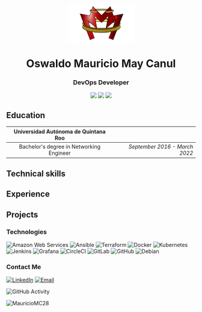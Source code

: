 <p align="center">
  <img src="images/logo2.2.png" align="center" height="100"></img>
</p>
<h1 align="center">Oswaldo Mauricio May Canul</h1>
<h3 align="center">DevOps Developer</h3>

<p align="center">
  <a href="https://www.linkedin.com/in/mauricio-may28"><img src="https://img.shields.io/badge/-white?style=flat-square&logo=linkedin&logoColor=blue"></a>
  <a href="https://gravatar.com/mauriciomaycanul"><img src="https://img.shields.io/badge/-white?style=flat-square&logo=gravatar&logoColor=blue"></a>
  <a href="mailto:mauriciio2a@gmail.com"><img src="https://img.shields.io/badge/-white?style=flat-square&logo=gmail&logoColor=red"></a>
</p>


## Education

|   Universidad Autónoma de Quintana Roo        |                                    |
|:---------------------------------------------:|-----------------------------------:|
|   Bachelor's degree in Networking Engineer    | *September 2016 - March 2022*      |                         

## Technical skills

## Experience

## Projects

### Technologies
![Amazon Web Services](https://img.shields.io/badge/-AWS-333333?style=flat&logo=amazonwebservices)
![Ansible](https://img.shields.io/badge/-Ansible-333333?style=flat&logo=ansible)
![Terraform](https://img.shields.io/badge/-Terraform-333333?style=flat&logo=terraform)
![Docker](https://img.shields.io/badge/-Docker-333333?style=flat&logo=docker)
![Kubernetes](https://img.shields.io/badge/-Kubernetes-333333?style=flat&logo=kubernetes)
![Jenkins](https://img.shields.io/badge/-Jenkins-333333?style=flat&logo=jenkins)
![Grafana](https://img.shields.io/badge/-Grafana-333333?style=flat&logo=Grafana)
![CircleCI](https://img.shields.io/badge/-CircleCI-333333?style=flat&logo=circleci)
![GitLab](https://img.shields.io/badge/-Gitlab-333333?style=flat&logo=gitlab)
![GitHub](https://img.shields.io/badge/-Github-333333?style=flat&logo=github)
![Debian](https://img.shields.io/badge/-Debian-333333?style=flat&logo=debian)

### Contact Me
<a href="https://www.linkedin.com/in/mauricio-may28/"><img alt="LinkedIn" src="https://img.shields.io/badge/LinkedIn-Mauricio_May-blue?style=flat-square&logo=linkedin"></a>
<a href="mauriciio2a@gmail.com"><img alt="Email" src="https://img.shields.io/badge/Gmail-mauriciio2a@gmail.com-blue?style=flat-square&logo=gmail"></a>

![GitHub Activity](https://github-readme-stats.vercel.app/api?username=MauricioMC28&show_icons=true)

<p align="left"> <img src="https://komarev.com/ghpvc/?username=MauricioMC28&label=Profile%20views&color=0e75b6&style=flat" alt="MauricioMC28" /> </p>
